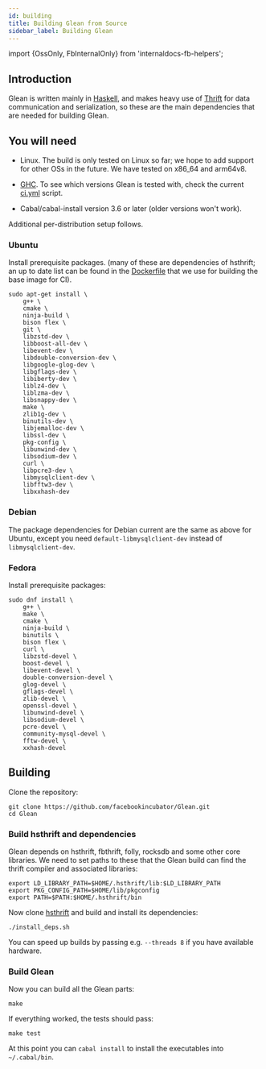 ```yaml
---
id: building
title: Building Glean from Source
sidebar_label: Building Glean
---
```


import {OssOnly, FbInternalOnly} from 'internaldocs-fb-helpers';

## Introduction

Glean is written mainly in [Haskell](http://www.haskell.org/), and
makes heavy use of
[Thrift](https://github.com/facebookincubator/hsthrift) for data
communication and serialization, so these are the main dependencies
that are needed for building Glean.

## You will need

* Linux. The build is only tested on Linux so far; we hope to add
  support for other OSs in the future. We have tested on x86\_64 and arm64v8.

* [GHC](https://www.haskell.org/ghc/). To see which versions Glean is tested with, check the current [ci.yml](https://github.com/facebookincubator/Glean/blob/master/.github/workflows/ci.yml) script.

* Cabal/cabal-install version 3.6 or later (older versions won't work).

Additional per-distribution setup follows.

### Ubuntu

Install prerequisite packages. (many of these are dependencies of
hsthrift; an up to date list can be found in the
[Dockerfile](https://github.com/facebookincubator/hsthrift/blob/master/.github/workflows/Dockerfile)
that we use for building the base image for CI).

```
sudo apt-get install \
    g++ \
    cmake \
    ninja-build \
    bison flex \
    git \
    libzstd-dev \
    libboost-all-dev \
    libevent-dev \
    libdouble-conversion-dev \
    libgoogle-glog-dev \
    libgflags-dev \
    libiberty-dev \
    liblz4-dev \
    liblzma-dev \
    libsnappy-dev \
    make \
    zlib1g-dev \
    binutils-dev \
    libjemalloc-dev \
    libssl-dev \
    pkg-config \
    libunwind-dev \
    libsodium-dev \
    curl \
    libpcre3-dev \
    libmysqlclient-dev \
    libfftw3-dev \
    libxxhash-dev
```

### Debian

The package dependencies for Debian current are the same as above for Ubuntu,
except you need `default-libmysqlclient-dev` instead of `libmysqlclient-dev`.

### Fedora

Install prerequisite packages:

```
sudo dnf install \
    g++ \
    make \
    cmake \
    ninja-build \
    binutils \
    bison flex \
    curl \
    libzstd-devel \
    boost-devel \
    libevent-devel \
    double-conversion-devel \
    glog-devel \
    gflags-devel \
    zlib-devel \
    openssl-devel \
    libunwind-devel \
    libsodium-devel \
    pcre-devel \
    community-mysql-devel \
    fftw-devel \
    xxhash-devel
```

## Building

Clone the repository:

```
git clone https://github.com/facebookincubator/Glean.git
cd Glean
```

### Build hsthrift and dependencies

Glean depends on hsthrift, fbthrift, folly, rocksdb and some other core libraries.
We need to set paths to these that the Glean build can find the thrift compiler
and associated libraries:

```
export LD_LIBRARY_PATH=$HOME/.hsthrift/lib:$LD_LIBRARY_PATH
export PKG_CONFIG_PATH=$HOME/lib/pkgconfig
export PATH=$PATH:$HOME/.hsthrift/bin
```

Now clone [hsthrift](https://github.com/facebookincubator/hsthrift) and
build and install its dependencies:
```
./install_deps.sh
```

You can speed up builds by passing e.g. `--threads 8` if you have available hardware.

### Build Glean

Now you can build all the Glean parts:

```
make
```

If everything worked, the tests should pass:

```
make test
```

At this point you can `cabal install` to install the executables into
`~/.cabal/bin`.

